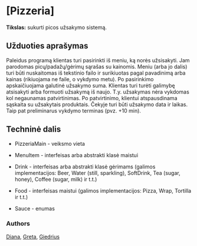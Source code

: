 # [Pizzeria]

**Tikslas:** sukurti picos užsakymo sistemą.

## Užduoties aprašymas

Paleidus programą klientas turi pasirinkti iš meniu, ką norės užsisakyti.
Jam parodomas picų/padažų/gėrimų sąrašas su kainomis.
Meniu (arba jo dalis) turi būti nuskaitomas iš tekstinio failo ir surikiuotas pagal pavadinimą arba kainas (rikiuojama ne faile, o vykdymo metu).
Po pasirinkimo apskaičiuojama galutinė užsakymo suma.
Klientas turi turėti galimybę atsisakyti arba formuoti užsakymą iš naujo.
T.y. užsakymas nėra vykdomas kol negaunamas patvirtinimas.
Po patvirtinimo, klientui atspausdinama sąskaita su užsakytais produktais.
Čekyje turi būti užsakymo data ir laikas. Taip pat preliminarus vykdymo terminas (pvz. +10 min).

## Techninė dalis

- PizzeriaMain - veiksmo vieta

- MenuItem - interfeisas arba abstrakti klasė maistui

- Drink - interfeisas arba abstrakti klasė gėrimams (galimos implementacijos: Beer, Water (still, sparkling), SoftDrink, 
Tea (sugar, honey), Coffee (sugar, milk) ir t.t.)

- Food - interfeisas maistui (galimos implementacijos: Pizza, Wrap, Tortilla ir t.t.)

- Sauce - enumas

### Authors
[Diana](https://github.com/Dialiu), [Greta](https://github.com/Gretata), [Giedrius](https://github.com/GiedriusVir)
